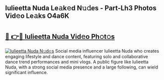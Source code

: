 ## Iulieetta Nuda Le𝚊k𝚎d N𝚞𝚍es - Part-Lh3 Photos Vid𝚎o Le𝚊ks O4a6K

# <h2><a href="http://fbfr2cg.evod.top/?m=Iulieetta+Nuda">🔗 👉🔴 Iulieetta Nuda Vid𝚎o Ph𝚘t𝚘s</a></h2>

[![Iulieetta Nuda N𝚞d𝚎s](https://i.imgur.com/8V9OHl7.gif)](http://fbfr2cg.evod.top/?m=Iulieetta+Nuda)
Social media influencer Iulieetta Nuda who creates engaging lifestyle and dance content, featuring solo and collaborative dance trend performances and mini vlogs. A public figure like Iulieetta Nuda, with a strong social media presence and a large following, can wield significant influence. 
